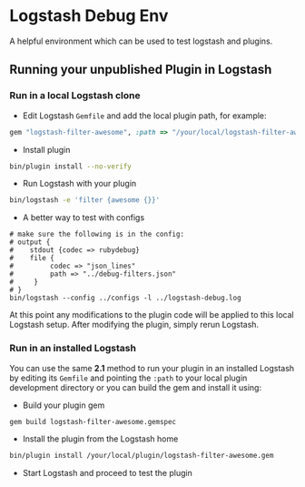 # Logstash Debug Env

A helpful environment which can be used to test logstash and plugins.

## Running your unpublished Plugin in Logstash

### Run in a local Logstash clone

- Edit Logstash `Gemfile` and add the local plugin path, for example:
```ruby
gem "logstash-filter-awesome", :path => "/your/local/logstash-filter-awesome"
```
- Install plugin
```sh
bin/plugin install --no-verify
```
- Run Logstash with your plugin
```sh
bin/logstash -e 'filter {awesome {}}'
```

- A better way to test with configs
```
# make sure the following is in the config:
# output {
#    stdout {codec => rubydebug}
#    file {
#         codec => "json_lines"
#         path => "../debug-filters.json"
#     }
# }
bin/logstash --config ../configs -l ../logstash-debug.log
```

At this point any modifications to the plugin code will be applied to this local Logstash setup. After modifying the plugin, simply rerun Logstash.

### Run in an installed Logstash

You can use the same **2.1** method to run your plugin in an installed Logstash by editing its `Gemfile` and pointing the `:path` to your local plugin development directory or you can build the gem and install it using:

- Build your plugin gem
```sh
gem build logstash-filter-awesome.gemspec
```
- Install the plugin from the Logstash home
```sh
bin/plugin install /your/local/plugin/logstash-filter-awesome.gem
```
- Start Logstash and proceed to test the plugin
